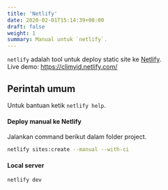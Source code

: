 ```yaml
---
title: 'Netlify'
date: 2020-02-01T15:14:39+08:00
draft: false
weight: 1
summary: Manual untuk `netlify`.
---
```


`netlify` adalah tool untuk deploy static site ke [Netlify](https://www.netlify.com/).  
Live demo: https://climyid.netlify.com/


## Perintah umum
Untuk bantuan ketik `netlify help`.

#### Deploy manual ke Netlify
Jalankan command berikut dalam folder project.
```bash
netlify sites:create --manual --with-ci
```

#### Local server
```bash
netlify dev
```
